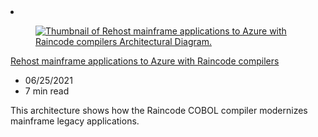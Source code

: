 <!-- This file is automatically generated by build/architectures/build_index.py. Any updates will be lost. -->

<!-- markdownlint-disable MD033 -->

<li class="grid-item item-column" data-categories="integration">
<article class="card">
    <div class="card-header has-margin-bottom-none" aria-hidden="true">
        <figure class="image diagram has-height-175 has-overflow-hidden level">
            <a href="/azure/architecture/reference-architectures/app-modernization/raincode-reference-architecture"><img src="/azure/architecture/browse/thumbs/raincode-reference-architecture.png" class="diagram" alt="Thumbnail of Rehost mainframe applications to Azure with Raincode compilers Architectural Diagram." data-linktype="relative-path"></a>
        </figure>
    </div>
    <div class="card-content">
        <a class="card-content-title has-margin-top-none" href="/azure/architecture/reference-architectures/app-modernization/raincode-reference-architecture">
            <p>Rehost mainframe applications to Azure with Raincode compilers</p>
        </a>
        <ul class="card-content-metadata">
            <li>06/25/2021</li>
            <li>7 min read</li>
        </ul>
        <p class="card-content-description">This architecture shows how the Raincode COBOL compiler modernizes mainframe legacy applications.</p>
        <div class="bottom-to-top-fade is-hidden-mobile"></div>
    </div>
</article>
</li>